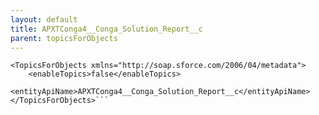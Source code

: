 ```yaml
---
layout: default
title: APXTConga4__Conga_Solution_Report__c
parent: topicsForObjects
---
```


```<?xml version="1.0" encoding="UTF-8"?>
<TopicsForObjects xmlns="http://soap.sforce.com/2006/04/metadata">
    <enableTopics>false</enableTopics>
    <entityApiName>APXTConga4__Conga_Solution_Report__c</entityApiName>
</TopicsForObjects>```
